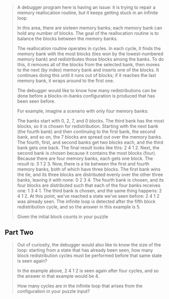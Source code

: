 > A debugger program here is having an issue: it is trying to repair a memory reallocation routine, but it keeps getting stuck in an infinite loop.
> 
> In this area, there are sixteen memory banks; each memory bank can hold any number of blocks. The goal of the reallocation routine is to balance the blocks between the memory banks.
> 
> The reallocation routine operates in cycles. In each cycle, it finds the memory bank with the most blocks (ties won by the lowest-numbered memory bank) and redistributes those blocks among the banks. To do this, it removes all of the blocks from the selected bank, then moves to the next (by index) memory bank and inserts one of the blocks. It continues doing this until it runs out of blocks; if it reaches the last memory bank, it wraps around to the first one.
> 
> The debugger would like to know how many redistributions can be done before a blocks-in-banks configuration is produced that has been seen before.
> 
> For example, imagine a scenario with only four memory banks:
> 
> The banks start with 0, 2, 7, and 0 blocks. The third bank has the most blocks, so it is chosen for redistribution.
> Starting with the next bank (the fourth bank) and then continuing to the first bank, the second bank, and so on, the 7 blocks are spread out over the memory banks. The fourth, first, and second banks get two blocks each, and the third bank gets one back. The final result looks like this: 2 4 1 2.
> Next, the second bank is chosen because it contains the most blocks (four). Because there are four memory banks, each gets one block. The result is: 3 1 2 3.
> Now, there is a tie between the first and fourth memory banks, both of which have three blocks. The first bank wins the tie, and its three blocks are distributed evenly over the other three banks, leaving it with none: 0 2 3 4.
> The fourth bank is chosen, and its four blocks are distributed such that each of the four banks receives one: 1 3 4 1.
> The third bank is chosen, and the same thing happens: 2 4 1 2.
> At this point, we've reached a state we've seen before: 2 4 1 2 was already seen. The infinite loop is detected after the fifth block redistribution cycle, and so the answer in this example is 5.
> 
> Given the initial block counts in your puzzle

## Part Two

> Out of curiosity, the debugger would also like to know the size of the loop: starting from a state that has already been seen, how many block redistribution cycles must be performed before that same state is seen again?
> 
> In the example above, 2 4 1 2 is seen again after four cycles, and so the answer in that example would be 4.
> 
> How many cycles are in the infinite loop that arises from the configuration in your puzzle input?
